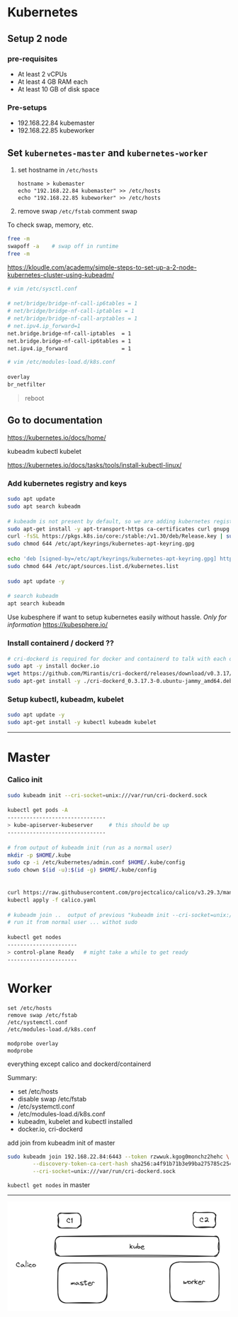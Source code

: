 # Kubernetes

## Setup 2 node

### pre-requisites

- At least 2 vCPUs
- At least 4 GB RAM each
- At least 10 GB of disk space

### Pre-setups

- 192.168.22.84 kubemaster
- 192.168.22.85 kubeworker

## Set `kubernetes-master` and `kubernetes-worker`

1. set hostname in `/etc/hosts`
   ```
   hostname > kubemaster
   echo "192.168.22.84 kubemaster" >> /etc/hosts
   echo "192.168.22.85 kubeworker" >> /etc/hosts
   ```
2. remove swap
   `/etc/fstab`
   comment swap

To check swap, memory, etc.

```bash
free -m
swapoff -a    # swap off in runtime
free -m
```

https://kloudle.com/academy/simple-steps-to-set-up-a-2-node-kubernetes-cluster-using-kubeadm/

```bash
# vim /etc/sysctl.conf

# net/bridge/bridge-nf-call-ip6tables = 1
# net/bridge/bridge-nf-call-iptables = 1
# net/bridge/bridge-nf-call-arptables = 1
# net.ipv4.ip_forward=1
net.bridge.bridge-nf-call-iptables  = 1
net.bridge.bridge-nf-call-ip6tables = 1
net.ipv4.ip_forward                 = 1
```

```bash
# vim /etc/modules-load.d/k8s.conf

overlay
br_netfilter
```

> reboot

## Go to documentation

https://kubernetes.io/docs/home/

kubeadm kubectl kubelet

https://kubernetes.io/docs/tasks/tools/install-kubectl-linux/

### Add kubernetes registry and keys

```bash
sudo apt update
sudo apt search kubeadm

# kubeadm is not present by default, so we are adding kubernetes registry and keys
sudo apt-get install -y apt-transport-https ca-certificates curl gnupg
curl -fsSL https://pkgs.k8s.io/core:/stable:/v1.30/deb/Release.key | sudo gpg --dearmor -o /etc/apt/keyrings/kubernetes-apt-keyring.gpg
sudo chmod 644 /etc/apt/keyrings/kubernetes-apt-keyring.gpg

echo 'deb [signed-by=/etc/apt/keyrings/kubernetes-apt-keyring.gpg] https://pkgs.k8s.io/core:/stable:/v1.30/deb/ /' | sudo tee /etc/apt/sources.list.d/kubernetes.list
sudo chmod 644 /etc/apt/sources.list.d/kubernetes.list

sudo apt update -y

# search kubeadm
apt search kubeadm
```

Use kubesphere if want to setup kubernetes easily without hassle.
_Only for information_
https://kubesphere.io/

### Install containerd / dockerd ??

```bash
# cri-dockerd is required for docker and containerd to talk with each other
sudo apt -y install docker.io
wget https://github.com/Mirantis/cri-dockerd/releases/download/v0.3.17/cri-dockerd_0.3.17.3-0.ubuntu-jammy_amd64.deb
sudo apt-get install -y ./cri-dockerd_0.3.17.3-0.ubuntu-jammy_amd64.deb
```

### Setup kubectl, kubeadm, kubelet

```bash
sudo apt update -y
sudo apt-get install -y kubectl kubeadm kubelet
```

---

# Master

### Calico init

```bash
sudo kubeadm init --cri-socket=unix:///var/run/cri-dockerd.sock

kubectl get pods -A
-------------------------------
> kube-apiserver-kubeserver     # this should be up
-------------------------------

# from output of kubeadm init (run as a normal user)
mkdir -p $HOME/.kube
sudo cp -i /etc/kubernetes/admin.conf $HOME/.kube/config
sudo chown $(id -u):$(id -g) $HOME/.kube/config


curl https://raw.githubusercontent.com/projectcalico/calico/v3.29.3/manifests/calico.yaml -O
kubectl apply -f calico.yaml

# kubeadm join ..  output of previous "kubeadm init --cri-socket=unix:///var/run/cri-dockerd.sock"
# run it from normal user ... withot sudo

kubectl get nodes
----------------------
> control-plane Ready   # might take a while to get ready
----------------------
```

# Worker

```
set /etc/hosts
remove swap /etc/fstab
/etc/systemctl.conf
/etc/modules-load.d/k8s.conf

modprobe overlay
modprobe
```

everything except calico and dockerd/containerd

Summary:

- set /etc/hosts
- disable swap /etc/fstab
- /etc/systemctl.conf
- /etc/modules-load.d/k8s.conf
- kubeadm, kubelet and kubectl installed
- docker.io, cri-dockerd

add join from kubeadm init of master

```bash
sudo kubeadm join 192.168.22.84:6443 --token rzwwuk.kgog0monchz2hehc \
        --discovery-token-ca-cert-hash sha256:a4f91b71b3e99ba275785c2545016b67bdaeb64d0f9a9026db62410dd605f438 \
        --cri-socket=unix:///var/run/cri-dockerd.sock
```

`kubectl get nodes` in master

---

![alt-text](image.png)
